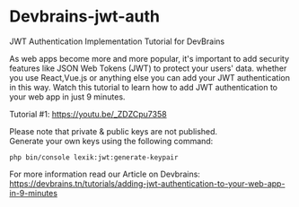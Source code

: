 # Devbrains-jwt-auth
JWT Authentication Implementation Tutorial for DevBrains

As web apps become more and more popular, it's important to add security features like JSON Web Tokens (JWT) to protect your users' data. whether you use React,Vue.js or anything else you can add your JWT authentication in this way. Watch this tutorial to learn how to add JWT authentication to your web app in just 9 minutes.

Tutorial #1: https://youtu.be/_ZDZCpu7358 <br>


Please note that private & public keys are not published.<br>
Generate your own keys using the following command: 

    php bin/console lexik:jwt:generate-keypair

For more information read our Article on Devbrains: https://devbrains.tn/tutorials/adding-jwt-authentication-to-your-web-app-in-9-minutes
